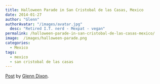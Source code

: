 ```yaml
---
title: Halloween Parade in San Cristobal de las Casas, Mexico
date: 2014-01-27
author: "Glenn"
authorAvatar: "/images/avatar.jpg"
  desc: "Retired I.T. nerd - Mexpat - vegan"
permalink: /halloween-parade-in-san-cristobal-de-las-casas-mexico/
image:  /images/halloween-parade.png
categories:
  - Mexico
tags:
  - mexico
  - san cristobal de las casas
---
```

<div id="fb-root">
</div>



<div class="fb-post" data-href="https://www.facebook.com/photo.php?v=10153445211535437" data-width="466">
  <div class="fb-xfbml-parse-ignore">
    <a href="https://www.facebook.com/photo.php?v=10153445211535437">Post</a> by <a href="https://www.facebook.com/dixonge">Glenn Dixon</a>.
  </div>
</div>
